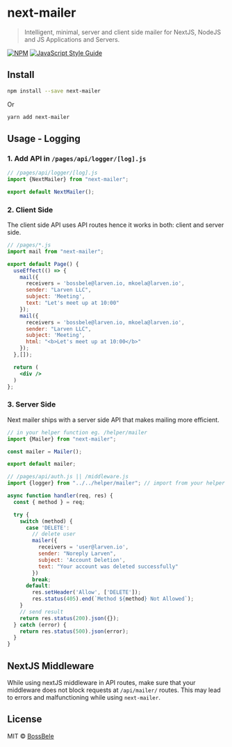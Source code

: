 # next-mailer

> Intelligent, minimal, server and client side mailer for NextJS, NodeJS and JS Applications and Servers.

[![NPM](https://img.shields.io/npm/v/next-mailer.svg)](https://www.npmjs.com/package/next-mailer) [![JavaScript Style Guide](https://img.shields.io/badge/code_style-standard-brightgreen.svg)](https://standardjs.com)

## Install

```bash
npm install --save next-mailer
```

Or

```bash
yarn add next-mailer
```

## Usage - Logging

### 1. Add API in `/pages/api/logger/[log].js`
```jsx
// /pages/api/logger/[log].js
import {NextMailer} from "next-mailer";

export default NextMailer();
```

### 2. Client Side
The client side API uses API routes hence it works in both: client and server side.

```jsx
// /pages/*.js
import mail from "next-mailer";

export default Page() {
  useEffect(() => {
    mail({
      receivers = 'bossbele@larven.io, mkoela@larven.io',
      sender: "Larven LLC",
      subject: 'Meeting',
      text: "Let's meet up at 10:00"
    });
    mail({
      receivers = 'bossbele@larven.io, mkoela@larven.io',
      sender: "Larven LLC",
      subject: 'Meeting',
      html: "<b>Let's meet up at 10:00</b>"
    });
  },[]);

  return (
    <div />
  )
};
```

### 3. Server Side
Next mailer ships with a server side API that makes mailing more efficient.

```jsx
// in your helper function eg. /helper/mailer
import {Mailer} from "next-mailer";

const mailer = Mailer();

export default mailer;
```

```jsx
// /pages/api/auth.js || /middleware.js
import {logger} from "../../helper/mailer"; // import from your helper file

async function handler(req, res) {
  const { method } = req;

  try {
    switch (method) {
      case 'DELETE':
        // delete user
        mailer({
          receivers = 'user@larven.io',
          sender: "Noreply Larven",
          subject: 'Account Deletion',
          text: "Your account was deleted successfully"
        })
        break;
      default:
        res.setHeader('Allow', ['DELETE']);
        res.status(405).end(`Method ${method} Not Allowed`);
    }
    // send result
    return res.status(200).json({});
  } catch (error) {
    return res.status(500).json(error);
  }
}
```

## NextJS Middleware
While using nextJS middleware in API routes, make sure that your middleware does not block requests at `/api/mailer/` routes. This may lead to errors and malfunctioning while using `next-mailer`.

## License

MIT © [BossBele](https://github.com/BossBele)
